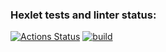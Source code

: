 ### Hexlet tests and linter status:
[![Actions Status](https://github.com/AlloKuz/python-project-52/actions/workflows/hexlet-check.yml/badge.svg)](https://github.com/AlloKuz/python-project-52/actions)
[![build](https://github.com/AlloKuz/python-project-52/actions/workflows/build.yml/badge.svg)](https://github.com/AlloKuz/python-project-52/actions/workflows/build.yml)
